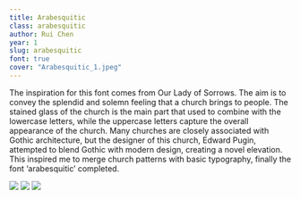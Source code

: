 ```yaml
---
title: Arabesquitic
class: arabesquitic
author: Rui Chen
year: 1
slug: arabesquitic
font: true
cover: "Arabesquitic_1.jpeg"
---
```


The inspiration for this font comes from Our Lady of Sorrows. The aim is to convey the splendid and solemn feeling that a church brings to people. The stained glass of the church is the main part that used to combine with the lowercase letters, while the uppercase letters capture the overall appearance of the church. Many churches are closely associated with Gothic architecture, but the designer of this church, Edward Pugin, attempted to blend Gothic with modern design, creating a novel elevation. This inspired me to merge church patterns with basic typography, finally the font ‘arabesquitic’ completed.

![](/images/Arabesquitic_1.jpeg)
![](/images/Arabesquitic_2.jpeg)
![](/images/Arabesquitic_3.jpeg)
